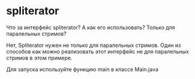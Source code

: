 # spliterator


Что за интерфейс spliterator?
А как его использовать? Только для паралельных стримов?

Нет, Spliterator нужен не только для паралельных стримов.
Один из способов как можно реализовать этот интерфейс не для паралельных стримов в этом примере.

Для запуска используйте функцию main в классе Main.java
